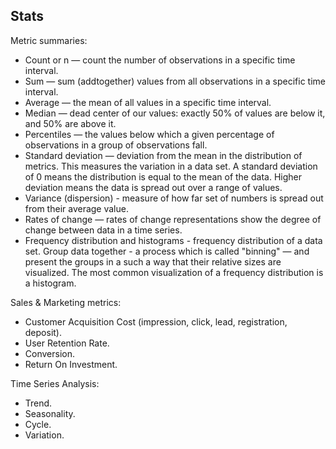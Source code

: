 Stats
-

Metric summaries:
* Count or n — count the number of observations in a specific time interval.
* Sum — sum (addtogether) values from all observations in a specific time interval.
* Average — the mean of all values in a specific time interval.
* Median — dead center of our values: exactly 50% of values are below it, and 50% are above it.
* Percentiles — the values below which a given percentage of observations in a group of observations fall.
* Standard deviation — deviation from the mean in the distribution of metrics.
  This measures the variation in a data set.
  A standard deviation of 0 means the distribution is equal to the mean of the data.
  Higher deviation means the data is spread out over a range of values.
* Variance (dispersion) - measure of how far set of numbers is spread out from their average value.
* Rates of change — rates of change representations show the degree of change between data in a time series.
* Frequency distribution and histograms - frequency distribution of a data set.
  Group data together - a process which is called "binning" — and present the groups in a such a way
  that their relative sizes are visualized.
  The most common visualization of a frequency distribution is a histogram.

Sales & Marketing metrics:
* Customer Acquisition Cost (impression, click, lead, registration, deposit).
* User Retention Rate.
* Conversion.
* Return On Investment.

Time Series Analysis:
* Trend.
* Seasonality.
* Cycle.
* Variation.
